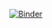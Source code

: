 [![Binder](https://mybinder.org/badge_logo.svg)](https://mybinder.org/v2/gh/fabricebrito/test-theia/main)

